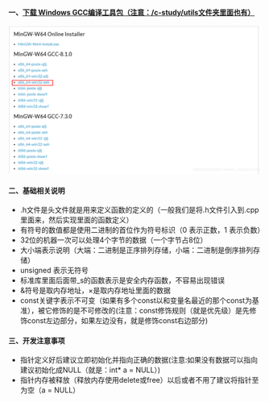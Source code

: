 #### 一、[下载 Windows GCC编译工具包（注意：/c-study/utils文件夹里面也有）](https://sourceforge.net/projects/mingw-w64/files/mingw-w64/mingw-w64-release/)
![image](https://github.com/firechiang/c-study/blob/master/images/download_gcc.png)

#### 二、基础相关说明
 - .h文件是头文件就是用来定义函数的定义的（一般我们是将.h文件引入到.cpp里面来，然后实现里面的函数定义）
 - 有符号的数值都是使用二进制的首位作为符号标识（0 表示正数，1 表示负数）
 - 32位的机器一次可以处理4个字节的数据（一个字节占8位）
 - 大小端表示说明（大端：二进制是正序排列存储，小端：二进制是倒序排列存储）
 - unsigned 表示无符号
 - 标准库里面后面带_s的函数表示是安全内存函数，不容易出现错误
 - &符号是取内存地址，×是取内存地址里面的数据
 - const关键字表示不可变（如果有多个const以和变量名最近的那个const为基准），被它修饰的是不可修改的(注意：const修饰规则（就是优先级）是先修饰const左边部分，如果左边没有，就是修饰const右边部分)
 
#### 三、开发注意事项
 - 指针定义好后建议立即初始化并指向正确的数据(注意:如果没有数据可以指向建议初始化成NULL（就是：int* a = NULL）)
 - 指针内存被释放（释放内存使用delete或free）以后或者不用了建议将指针至为空（a = NULL）